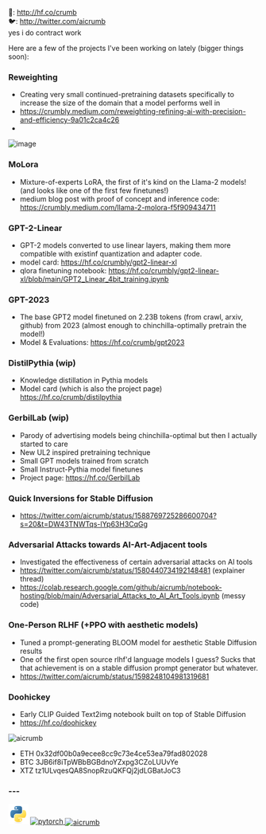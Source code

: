 🤗: http://hf.co/crumb <br>
🐦: http://twitter.com/aicrumb <br>
yes i do contract work

Here are a few of the projects I've been working on lately (bigger things soon):

### Reweighting
- Creating very small continued-pretraining datasets specifically to increase the size of the domain that a model performs well in
- https://crumbly.medium.com/reweighting-refining-ai-with-precision-and-efficiency-9a01c2ca4c26
- 
![image](https://github.com/aicrumb/aicrumb/assets/58605641/c3cd1a2f-6840-4f26-9a65-a99e3608fad1)

### MoLora
- Mixture-of-experts LoRA, the first of it's kind on the Llama-2 models! (and looks like one of the first few finetunes!)
- medium blog post with proof of concept and inference code: https://crumbly.medium.com/llama-2-molora-f5f909434711


### GPT-2-Linear
- GPT-2 models converted to use linear layers, making them more compatible with existinf quantization and adapter code.
- model card: https://hf.co/crumbly/gpt2-linear-xl
- qlora finetuning notebook: https://hf.co/crumbly/gpt2-linear-xl/blob/main/GPT2_Linear_4bit_training.ipynb


### GPT-2023
- The base GPT2 model finetuned on 2.23B tokens (from crawl, arxiv, github) from 2023 (almost enough to chinchilla-optimally pretrain the model!)
- Model & Evaluations: https://hf.co/crumb/gpt2023

<!-- ### Nerd-100k (ongoing)
- New code + scientific article trained models with a custom 100k vocab size tokenizer
- Tokenizer: https://hf.co/crumb/100k-tokenizer-arxiv-github
- Models: *more coming soon*
  - https://huggingface.co/crumb/nerd100k-70m
- Hypotheses [intermediate]:
  - You need more than just code and scientific literature for reasoning abilities. -->

### DistilPythia (wip)
- Knowledge distillation in Pythia models
- Model card (which is also the project page) https://hf.co/crumb/distilpythia

### GerbilLab (wip)
- Parody of advertising models being chinchilla-optimal but then I actually started to care
- New UL2 inspired pretraining technique
- Small GPT models trained from scratch
- Small Instruct-Pythia model finetunes
- Project page: https://hf.co/GerbilLab

### Quick Inversions for Stable Diffusion

- https://twitter.com/aicrumb/status/1588769725286600704?s=20&t=DW43TNWTqs-lYp63H3CqGg

### Adversarial Attacks towards AI-Art-Adjacent tools

- Investigated the effectiveness of certain adversarial attacks on AI tools
- https://twitter.com/aicrumb/status/1580440734192148481 (explainer thread)
- https://colab.research.google.com/github/aicrumb/notebook-hosting/blob/main/Adversarial_Attacks_to_AI_Art_Tools.ipynb (messy code)

### One-Person RLHF (+PPO with aesthetic models)

- Tuned a prompt-generating BLOOM model for aesthetic Stable Diffusion results
- One of the first open source rlhf'd language models I guess? Sucks that that achievement is on a stable diffusion prompt generator but whatever.
- https://twitter.com/aicrumb/status/1598248104981319681

### Doohickey

- Early CLIP Guided Text2img notebook built on top of Stable Diffusion
- https://hf.co/doohickey

<p align="left"> <img src="https://komarev.com/ghpvc/?username=aicrumb&label=Profile%20views&color=0e75b6&style=flat" alt="aicrumb" /> </p>

- ETH 0x32df00b0a9ecee8cc9c73e4ce53ea79fad802028
- BTC 3JB6if8iTpWBbBGBdnoYZxpg3CZoLUUvYe
- XTZ tz1ULvqesQA8SnopRzuQKFQj2jdLGBatJoC3

### ---
<p align="left">
<img src="https://raw.githubusercontent.com/devicons/devicon/master/icons/python/python-original.svg" alt="python" width="40" height="40"/> </a> <a href="https://pytorch.org/" target="_blank" rel="noreferrer"> <img src="https://www.vectorlogo.zone/logos/pytorch/pytorch-icon.svg" alt="pytorch" width="40" height="40"/>
<a href="https://twitter.com/aicrumb" target="blank"><img align="center" src="https://raw.githubusercontent.com/rahuldkjain/github-profile-readme-generator/master/src/images/icons/Social/twitter.svg" alt="aicrumb" height="30" width="40" /></a>
</p>

